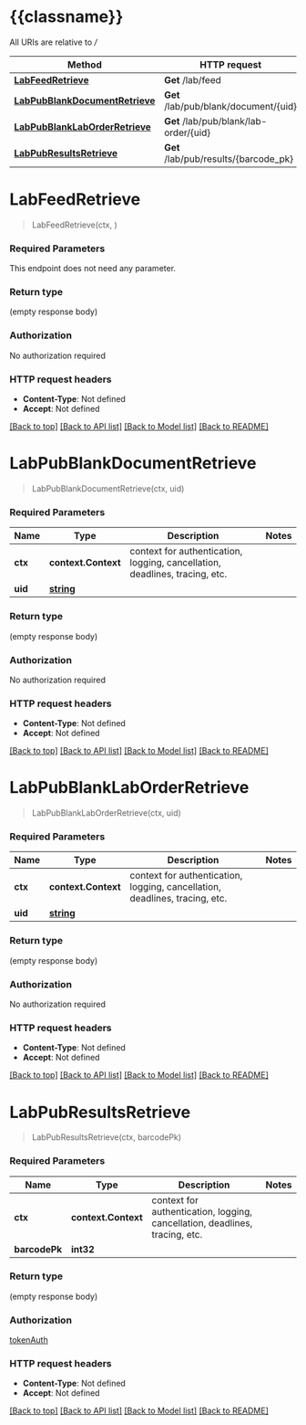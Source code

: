 # {{classname}}

All URIs are relative to */*

Method | HTTP request | Description
------------- | ------------- | -------------
[**LabFeedRetrieve**](LabApi.md#LabFeedRetrieve) | **Get** /lab/feed | 
[**LabPubBlankDocumentRetrieve**](LabApi.md#LabPubBlankDocumentRetrieve) | **Get** /lab/pub/blank/document/{uid} | 
[**LabPubBlankLabOrderRetrieve**](LabApi.md#LabPubBlankLabOrderRetrieve) | **Get** /lab/pub/blank/lab-order/{uid} | 
[**LabPubResultsRetrieve**](LabApi.md#LabPubResultsRetrieve) | **Get** /lab/pub/results/{barcode_pk} | 

# **LabFeedRetrieve**
> LabFeedRetrieve(ctx, )


### Required Parameters
This endpoint does not need any parameter.

### Return type

 (empty response body)

### Authorization

No authorization required

### HTTP request headers

 - **Content-Type**: Not defined
 - **Accept**: Not defined

[[Back to top]](#) [[Back to API list]](../README.md#documentation-for-api-endpoints) [[Back to Model list]](../README.md#documentation-for-models) [[Back to README]](../README.md)

# **LabPubBlankDocumentRetrieve**
> LabPubBlankDocumentRetrieve(ctx, uid)


### Required Parameters

Name | Type | Description  | Notes
------------- | ------------- | ------------- | -------------
 **ctx** | **context.Context** | context for authentication, logging, cancellation, deadlines, tracing, etc.
  **uid** | [**string**](.md)|  | 

### Return type

 (empty response body)

### Authorization

No authorization required

### HTTP request headers

 - **Content-Type**: Not defined
 - **Accept**: Not defined

[[Back to top]](#) [[Back to API list]](../README.md#documentation-for-api-endpoints) [[Back to Model list]](../README.md#documentation-for-models) [[Back to README]](../README.md)

# **LabPubBlankLabOrderRetrieve**
> LabPubBlankLabOrderRetrieve(ctx, uid)


### Required Parameters

Name | Type | Description  | Notes
------------- | ------------- | ------------- | -------------
 **ctx** | **context.Context** | context for authentication, logging, cancellation, deadlines, tracing, etc.
  **uid** | [**string**](.md)|  | 

### Return type

 (empty response body)

### Authorization

No authorization required

### HTTP request headers

 - **Content-Type**: Not defined
 - **Accept**: Not defined

[[Back to top]](#) [[Back to API list]](../README.md#documentation-for-api-endpoints) [[Back to Model list]](../README.md#documentation-for-models) [[Back to README]](../README.md)

# **LabPubResultsRetrieve**
> LabPubResultsRetrieve(ctx, barcodePk)


### Required Parameters

Name | Type | Description  | Notes
------------- | ------------- | ------------- | -------------
 **ctx** | **context.Context** | context for authentication, logging, cancellation, deadlines, tracing, etc.
  **barcodePk** | **int32**|  | 

### Return type

 (empty response body)

### Authorization

[tokenAuth](../README.md#tokenAuth)

### HTTP request headers

 - **Content-Type**: Not defined
 - **Accept**: Not defined

[[Back to top]](#) [[Back to API list]](../README.md#documentation-for-api-endpoints) [[Back to Model list]](../README.md#documentation-for-models) [[Back to README]](../README.md)

